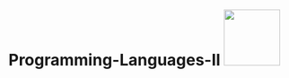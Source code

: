 # Programming-Languages-II <img                                                     src="https://media.giphy.com/media/aN9GqoR7OD3nq/giphy.gif" align="rigt" width="100" height="100"> 
